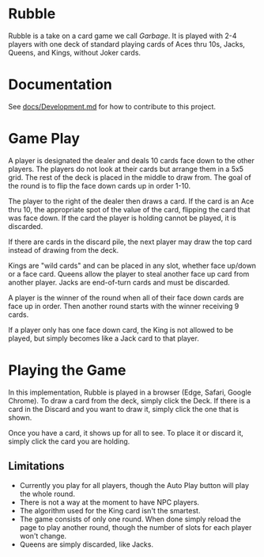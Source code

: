 # Rubble
Rubble is a take on a card game we call _Garbage_. It is played with 2-4 players with one deck of standard playing cards of Aces thru 10s, Jacks, Queens, and Kings, without Joker cards.

# Documentation

See [docs/Development.md](docs/Development.md) for how to contribute to this project.

# Game Play

A player is designated the dealer and deals 10 cards face down to the other players. The players do not look at their cards but arrange them in a 5x5 grid. The rest of the deck is placed in the middle to draw from. The goal of the round is to flip the face down cards up in order 1-10.

The player to the right of the dealer then draws a card. If the card is an Ace thru 10, the appropriate spot of the value of the card, flipping the card that was face down. If the card the player is holding cannot be played, it is discarded.

If there are cards in the discard pile, the next player may draw the top card instead of drawing from the deck.

Kings are "wild cards" and can be placed in any slot, whether face up/down or a face card. Queens allow the player to steal another face up card from another player. Jacks are end-of-turn cards and must be discarded.

A player is the winner of the round when all of their face down cards are face up in order. Then another round starts with the winner receiving 9 cards.

If a player only has one face down card, the King is not allowed to be played, but simply becomes like a Jack card to that player.

# Playing the Game

In this implementation, Rubble is played in a browser (Edge, Safari, Google Chrome). To draw a card from the deck, simply click the Deck. If there is a card in the Discard and you want to draw it, simply click the one that is shown.

Once you have a card, it shows up for all to see. To place it or discard it, simply click the card you are holding.

## Limitations

- Currently you play for all players, though the Auto Play button will play the whole round.
- There is not a way at the moment to have NPC players.
- The algorithm used for the King card isn't the smartest.
- The game consists of only one round. When done simply reload the page to play another round, though the number of slots for each player won't change.
- Queens are simply discarded, like Jacks.
